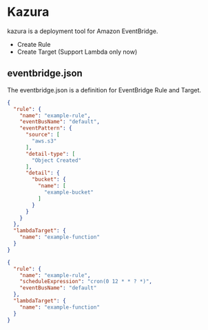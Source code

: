 # Kazura

kazura is a deployment tool for Amazon EventBridge.

- Create Rule
- Create Target (Support Lambda only now)

## eventbridge.json

The eventbridge.json is a definition for EventBridge Rule and Target. 

```json
{
  "rule": {
    "name": "example-rule",
    "eventBusName": "default",
    "eventPattern": {
      "source": [
        "aws.s3"
      ],
      "detail-type": [
        "Object Created"
      ],
      "detail": {
        "bucket": {
          "name": [
            "example-bucket"
          ]
        }
      }
    }
  },
  "lambdaTarget": {
    "name": "example-function"
  }
}
```



```json
{
  "rule": {
    "name": "example-rule",
    "scheduleExpression": "cron(0 12 * * ? *)",
    "eventBusName": "default"
  },
  "lambdaTarget": {
    "name": "example-function"
  }
}
```

